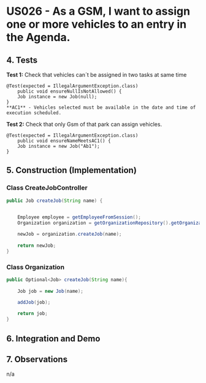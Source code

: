 # US026 - As a GSM, I want to assign one or more vehicles to an entry in the Agenda.

## 4. Tests 

**Test 1:** Check that vehicles can´t be assigned in two tasks at same time

	@Test(expected = IllegalArgumentException.class)
		public void ensureNullIsNotAllowed() {
		Job instance = new Job(null);
	}
	**AC1** - Vehicles selected must be available in the date and time of execution scheduled.


**Test 2:** Check that only Gsm of that park can assign vehicles. 

	@Test(expected = IllegalArgumentException.class)
		public void ensureNameMeetsAC1() {
		Job instance = new Job("Ab1");
	}



## 5. Construction (Implementation)

### Class CreateJobController 

```java
public Job createJob(String name) {

	
	Employee employee = getEmployeeFromSession();
	Organization organization = getOrganizationRepository().getOrganizationByEmployee(employee);

	newJob = organization.createJob(name);
    
	return newJob;
}
```

### Class Organization

```java
public Optional<Job> createJob(String name){
    
    Job job = new Job(name);

    addJob(job);
        
    return job;
}
```


## 6. Integration and Demo 




## 7. Observations

n/a
